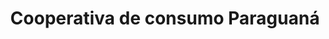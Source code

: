 ---
title: "Cooperativa de consumo Paraguaná"
url: /punta-cardon/cooperativa-de-consumo-paraguana/
shop: supermercado
---